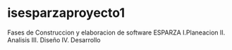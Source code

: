 # isesparzaproyecto1
Fases de Construccion y elaboracion de software ESPARZA
I.Planeacion
II. Analisis
III. Diseño
IV. Desarrollo
